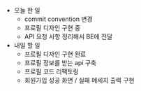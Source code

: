 - 오늘 한 일
    - commit convention 변경
    - 프로필 디자인 구현 중
    - API 요청 사항 정리해서 BE에 전달
- 내일 할 일
    - 프로필 디자인 구현 완료
    - 프로필 정보를 받는 api 구축
    - 프로필 코드 리팩토링
    - 회원가입 성공 화면 / 실패 메세지 출력 구현
    